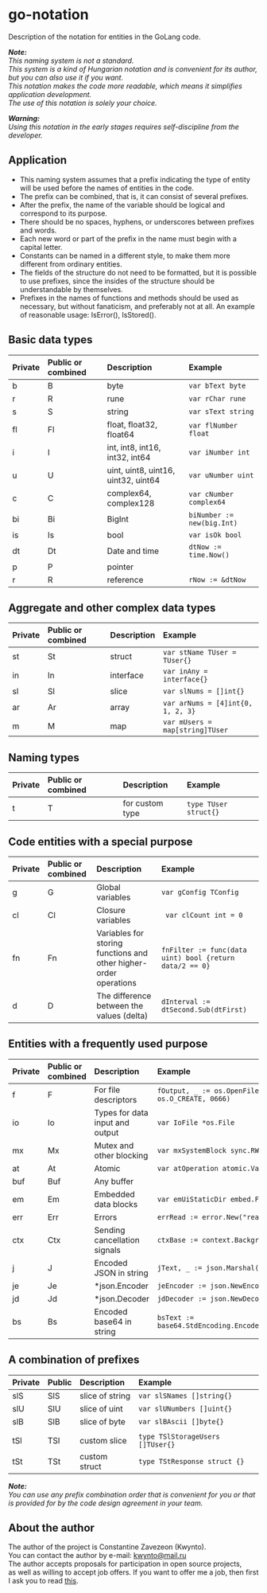 # go-notation
Description of the notation for entities in the GoLang code.

***Note:***  
*This naming system is not a standard.*  
*This system is a kind of Hungarian notation and is convenient for its author, but you can also use it if you want.*  
*This notation makes the code more readable, which means it simplifies application development.*  
*The use of this notation is solely your choice.*  

***Warning:***  
*Using this notation in the early stages requires self-discipline from the developer.*  

## Application

- This naming system assumes that a prefix indicating the type of entity will be used before the names of entities in the code. 
- The prefix can be combined, that is, it can consist of several prefixes. 
- After the prefix, the name of the variable should be logical and correspond to its purpose. 
- There should be no spaces, hyphens, or underscores between prefixes and words. 
- Each new word or part of the prefix in the name must begin with a capital letter. 
- Constants can be named in a different style, to make them more different from ordinary entities. 
- The fields of the structure do not need to be formatted, but it is possible to use prefixes, since the insides of the structure should be understandable by themselves. 
- Prefixes in the names of functions and methods should be used as necessary, but without fanaticism, and preferably not at all. An example of reasonable usage: IsError(), IsStored(). 

## Basic data types

|Private|Public or combined|Description|Example|
|:-|:-|:-|:-|
|b|B|byte|``` var bText byte ```|
|r|R|rune|``` var rChar rune ```|
|s|S|string|``` var sText string ```|
|fl|Fl|float, float32, float64|``` var flNumber float ```|
|i|I|int, int8, int16, int32, int64|``` var iNumber int ```|
|u|U|uint, uint8, uint16, uint32, uint64|``` var uNumber uint ```|
|c|C|complex64, complex128|``` var cNumber complex64 ```|
|bi|Bi|BigInt|``` biNumber := new(big.Int) ```|
|is|Is|bool|``` var isOk bool ```|
|dt|Dt|Date and time|``` dtNow := time.Now() ```|
|p|P|pointer| |
|r|R|reference|``` rNow := &dtNow ```|

## Aggregate and other complex data types

|Private|Public or combined|Description|Example|
|:-|:-|:-|:-|
|st|St|struct|``` var stName TUser = TUser{} ```|
|in|In|interface|``` var inAny = interface{} ```|
|sl|Sl|slice|``` var slNums = []int{} ```|
|ar|Ar|array|``` var arNums = [4]int{0, 1, 2, 3} ```|
|m|M|map|``` var mUsers = map[string]TUser ```|

## Naming types

|Private|Public or combined|Description|Example|
|:-|:-|:-|:-|
|t|T|for custom type|``` type TUser struct{} ```|

## Code entities with a special purpose

|Private|Public or combined|Description|Example|
|:-|:-|:-|:-|
|g|G|Global variables|``` var gConfig TConfig ```|
|cl|Cl|Closure variables|``` var clCount int = 0```|
|fn|Fn|Variables for storing functions and other higher-order operations|``` fnFilter := func(data uint) bool {return data/2 == 0} ```|
|d|D|The difference between the values (delta)|``` dInterval := dtSecond.Sub(dtFirst) ```|

## Entities with a frequently used purpose

|Private|Public or combined|Description|Example|
|:-|:-|:-|:-|
|f|F|For file descriptors|``` fOutput, _ := os.OpenFile(sName, os.O_CREATE, 0666) ```|
|io|Io|Types for data input and output|``` var IoFile *os.File ```|
|mx|Mx|Mutex and other blocking|``` var mxSystemBlock sync.RWMutex ```|
|at|At|Atomic|``` var atOperation atomic.Value ```|
|buf|Buf|Any buffer| |
|em|Em|Embedded data blocks|``` var emUiStaticDir embed.FS ```|
|err|Err|Errors|``` errRead := error.New("reading error") ```|
|ctx|Ctx|Sending cancellation signals|``` ctxBase := context.Background() ```|
|j|J|Encoded JSON in string|``` jText, _ := json.Marshal(&stMyRecord) ```|
|je|Je|*json.Encoder|``` jeEncoder := json.NewEncoder(f) ```|
|jd|Jd|*json.Decoder|``` jdDecoder := json.NewDecoder(f) ```|
|bs|Bs|Encoded base64 in string|``` bsText := base64.StdEncoding.EncodeToString(bData) ```|

## A combination of prefixes

|Private|Public|Description|Example|
|:-|:-|:-|:-|
|slS|SlS|slice of string|``` var slSNames []string{} ```|
|slU|SlU|slice of uint|``` var slUNumbers []uint{} ```|
|slB|SlB|slice of byte|``` var slBAscii []byte{} ```|
| | | | |
|tSl|TSl|custom slice|``` type TSlStorageUsers []TUser{} ```|
|tSt|TSt|custom struct|``` type TStResponse struct {} ```|

***Note:***  
*You can use any prefix combination order that is convenient for you or that is provided for by the code design agreement in your team.*  

## About the author

The author of the project is Constantine Zavezeon (Kwynto).  
You can contact the author by e-mail: kwynto@mail.ru  
The author accepts proposals for participation in open source projects,  
as well as willing to accept job offers.
If you want to offer me a job, then first I ask you to read [this](https://github.com/Kwynto/Kwynto/blob/main/offer.md).
